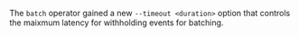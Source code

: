The `batch` operator gained a new `--timeout <duration>` option that controls
the maixmum latency for withholding events for batching.
